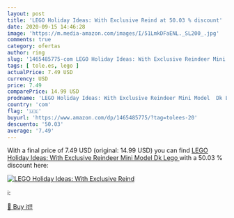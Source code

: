 ```yaml
---
layout: post
title: 'LEGO Holiday Ideas: With Exclusive Reind at 50.03 % discount'
date: 2020-09-15 14:46:28
image: 'https://m.media-amazon.com/images/I/51LmkDFaENL._SL200_.jpg'
comments: true
category: ofertas
author: ring
slug: '1465485775-com LEGO Holiday Ideas: With Exclusive Reindeer Mini Model Dk...'
tags: [ tole.es, lego ]
actualPrice: 7.49 USD
currency: USD
price: 7.49
comparePrice: 14.99 USD
prodname: 'LEGO Holiday Ideas: With Exclusive Reindeer Mini Model  Dk Lego '
country: 'com'
flag: '🇺🇸'
buyurl: 'https://www.amazon.com/dp/1465485775/?tag=tolees-20'
descuento: '50.03'
average: '7.49'
---
```


With a final price of 7.49 USD (original: 14.99 USD) you can find [LEGO Holiday Ideas: With Exclusive Reindeer Mini Model  Dk Lego ](https://www.amazon.com/dp/1465485775/?tag=tolees-20) with a  50.03 % discount here:

[![LEGO Holiday Ideas: With Exclusive Reind](https://m.media-amazon.com/images/I/51LmkDFaENL._SL200_.jpg)](https://www.amazon.com/dp/1465485775/?tag=tolees-20)

ℹ️:


[🛒 Buy it!!](https://www.amazon.com/dp/1465485775/?tag=tolees-20)
